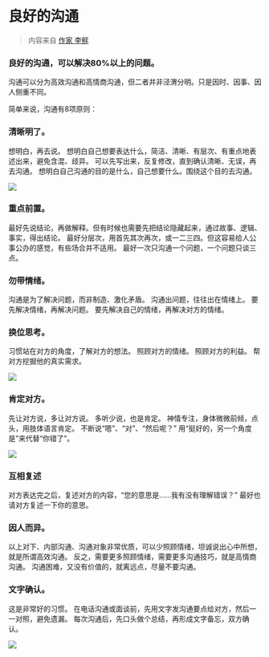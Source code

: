 # 良好的沟通

> 内容来自 [作家 李鲆](https://weibo.com/u/1226157155)

### 良好的沟通，可以解决80%以上的问题。

沟通可以分为高效沟通和高情商沟通，但二者并非泾渭分明。只是因时、因事、因人侧重不同。

简单来说，沟通有8项原则：

### 清晰明了。
想明白，再去说。
想明白自己想要表达什么，简洁、清晰、有层次、有重点地表述出来，避免含混、歧异。
可以先写出来，反复修改，直到确认清晰、无误，再去沟通。
想明白自己沟通的目的是什么，自己想要什么。围绕这个目的去沟通。

![](https://fudongdong-statics.oss-cn-beijing.aliyuncs.com/images/20220702/ecbbba46278a40dd9c53eabafe98e21a.png?x-oss-process=image/resize,w_800/quality,q_80)


### 重点前置。
最好先说结论，再做解释。但有时候也需要先把结论隐藏起来，通过故事、逻辑、事实，得出结论。
最好分层次，用首先其次再次，或一二三四。但这容易给人公事公办的感觉，有些场合并不适用。
最好一次只沟通一个问题，一个问题只谈三点。



### 勿带情绪。
沟通是为了解决问题，而非制造、激化矛盾。
沟通出问题，往往出在情绪上。
要先解决情绪，再解决问题。
要先解决自己的情绪，再解决对方的情绪。

### 换位思考。
习惯站在对方的角度，了解对方的想法。
照顾对方的情绪。
照顾对方的利益。
帮对方挖掘他的真实需求。

![](https://fudongdong-statics.oss-cn-beijing.aliyuncs.com/images/20220702/063f542392154bd8adc558d6f8169e38.png?x-oss-process=image/resize,w_800/quality,q_80)


### 肯定对方。
先让对方说，多让对方说。
多听少说，也是肯定。
神情专注，身体微微前倾，点头，用肢体语言肯定。
不断说“嗯”、“对”、“然后呢？”
用“挺好的，另一个角度是”来代替“你错了”。

![](https://fudongdong-statics.oss-cn-beijing.aliyuncs.com/images/20220702/b4f9dac095d24d9095cf5454423e0e08.png?x-oss-process=image/resize,w_800/quality,q_80)


### 互相复述
对方表达完之后，复述对方的内容，“您的意思是……我有没有理解错误？”
最好也请对方复述一下你的意思。

### 因人而异。
以上对下、内部沟通、沟通对象非常优质，可以少照顾情绪，坦诚说出心中所想，就是所谓高效沟通。
反之，需要更多照顾情绪，需要更多沟通技巧，就是高情商沟通。
沟通困难，又没有价值的，就离远点，尽量不要沟通。

### 文字确认。
这是非常好的习惯。
在电话沟通或面谈前，先用文字发沟通要点给对方，然后一一对照，避免遗漏。
每次沟通后，先口头做个总结，再形成文字备忘，双方确认。

![](https://fudongdong-statics.oss-cn-beijing.aliyuncs.com/images/20220702/34f61371cf874b328d0e84555c4b1f22.png?x-oss-process=image/resize,w_800/quality,q_80)

